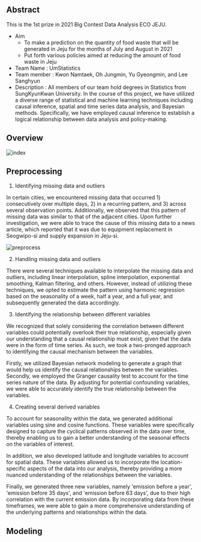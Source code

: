 ## Abstract

This is the 1st prize in 2021 Big Contest Data Analysis ECO JEJU.
+ Aim
  + To make a prediction on the quantity of food waste that will be generated in Jeju for the months of July and August in 2021
  + Put forth various policies aimed at reducing the amount of food waste in Jeju
+ Team Name : UmStatistics
+ Team member : Kwon Namtaek, Oh Jungmin, Yu Gyeongmin, and Lee Sanghyun
+ Description : All members of our team hold degrees in Statistics from SungKyunKwan University. In the course of this project, we have utilized a diverse range of statistical and machine learning techniques including causal inference, spatial and time series data analysis, and Bayesian methods. Specifically, we have employed causal inference to establish a logical relationship between data analysis and policy-making.

## Overview
![index](https://user-images.githubusercontent.com/122112150/221743208-441cc824-2fef-4189-a1b0-c9611672974c.png)

## Preprocessing
1. Identifying missing data and outliers  

In certain cities, we encountered missing data that occurred 1) consecutively over multiple days, 2) in a recurring pattern, and 3) across several observation points. Additionally, we observed that this pattern of missing data was similar to that of the adjacent cities. Upon further investigation, we were able to trace the cause of this missing data to a news article, which reported that it was due to equipment replacement in Seogwipo-si and supply expansion in Jeju-si.

![preprocess](https://user-images.githubusercontent.com/122112150/221745455-dc70b284-a119-43f5-93c0-9de12b89b998.png)

2. Handling missing data and outliers

There were several techniques available to interpolate the missing data and outliers, including linear interpolation, spline interpolation, exponential smoothing, Kalman filtering, and others. However, instead of utilizing these techniques, we opted to estimate the pattern using harmonic regression based on the seasonality of a week, half a year, and a full year, and subsequently generated the data accordingly.


3. Identifying the relationship between different variables

We recognized that solely considering the correlation between different variables could potentially overlook their true relationship, especially given our understanding that a causal relationship must exist, given that the data were in the form of time series. As such, we took a two-pronged approach to identifying the causal mechanism between the variables.

Firstly, we utilized Bayesian network modeling to generate a graph that would help us identify the causal relationships between the variables. Secondly, we employed the Granger causality test to account for the time series nature of the data. By adjusting for potential confounding variables, we were able to accurately identify the true relationship between the variables.


4. Creating several derived variables

To account for seasonality within the data, we generated additional variables using sine and cosine functions. These variables were specifically designed to capture the cyclical patterns observed in the data over time, thereby enabling us to gain a better understanding of the seasonal effects on the variables of interest.

In addition, we also developed latitude and longitude variables to account for spatial data. These variables allowed us to incorporate the location-specific aspects of the data into our analysis, thereby providing a more nuanced understanding of the relationships between the variables.

Finally, we generated three new variables, namely 'emission before a year', 'emission before 35 days', and 'emission before 63 days', due to their high correlation with the current emission data. By incorporating data from these timeframes, we were able to gain a more comprehensive understanding of the underlying patterns and relationships within the data.

## Modeling

